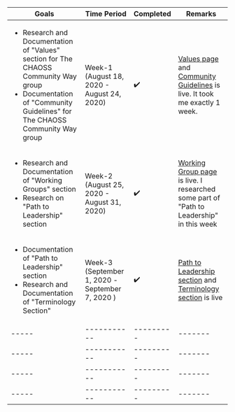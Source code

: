 | Goals | Time Period | Completed | Remarks |
| ----- | ----------- | --------- | ------- |
| <ul><li>Research and Documentation of "Values" section for The CHAOSS Community Way group<li> Documentation of "Community Guidelines" for The CHAOSS Community Way group</ul> | Week-1 (August 18, 2020 - August 24, 2020) | :heavy_check_mark: | [Values page](https://chaoss-project.gitbook.io/community-handbook/values) and [Community Guidelines](https://chaoss-project.gitbook.io/community-handbook/community-guidelines) is live. It took me exactly 1 week. |
| <ul><li>Research and Documentation of "Working Groups" section <li>Research on "Path to Leadership" section</ul>| Week-2 (August 25, 2020 - August 31, 2020) | :heavy_check_mark: | [Working Group page](https://chaoss-project.gitbook.io/community-handbook/working-groups) is live. I researched some part of "Path to Leadership" in this week  |
| <ul><li>Documentation of "Path to Leadership" section <li>Research and Documentation of "Terminology Section"</ul> | Week-3 (September 1, 2020 -September 7, 2020 ) | :heavy_check_mark: | [Path to Leadership section](https://chaoss-project.gitbook.io/community-handbook/path-to-leadership) and [Terminology section](https://chaoss-project.gitbook.io/community-handbook/terminology) is live |
| ----- | ----------- | --------- | ------- |
| ----- | ----------- | --------- | ------- |
| ----- | ----------- | --------- | ------- |
| ----- | ----------- | --------- | ------- |
